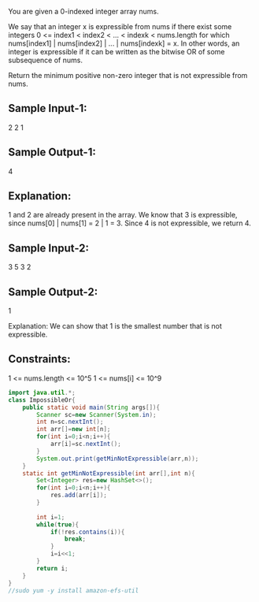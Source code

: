 You are given a 0-indexed integer array nums.

We say that an integer x is expressible from nums if there exist some integers 0 <= index1 < index2 < ... < indexk < nums.length for which nums[index1] | nums[index2] | ... | nums[indexk] = x. In other words, an integer is expressible if it can be written as the bitwise OR of some subsequence of nums.

Return the minimum positive non-zero integer that is not expressible from nums.

Sample Input-1:
---------------
2
2 1

Sample Output-1:
----------------
4

Explanation: 
------------
1 and 2 are already present in the array. We know that 3 is expressible, since nums[0] | nums[1] = 2 | 1 = 3. 
Since 4 is not expressible, we return 4.

Sample Input-2:
---------------
3
5 3 2

Sample Output-2: 
----------------
1

Explanation: We can show that 1 is the smallest number that is not expressible.


Constraints:
------------
1 <= nums.length <= 10^5
1 <= nums[i] <= 10^9

```java
import java.util.*;
class ImpossibleOr{
    public static void main(String args[]){
        Scanner sc=new Scanner(System.in);
        int n=sc.nextInt();
        int arr[]=new int[n];
        for(int i=0;i<n;i++){
            arr[i]=sc.nextInt();
        }
        System.out.print(getMinNotExpressible(arr,n));
    }
    static int getMinNotExpressible(int arr[],int n){
        Set<Integer> res=new HashSet<>();
        for(int i=0;i<n;i++){
            res.add(arr[i]);
        }
        
        int i=1;
        while(true){
            if(!res.contains(i)){
                break;
            }
            i=i<<1;
        }
        return i;
    }
}
//sudo yum -y install amazon-efs-util


```